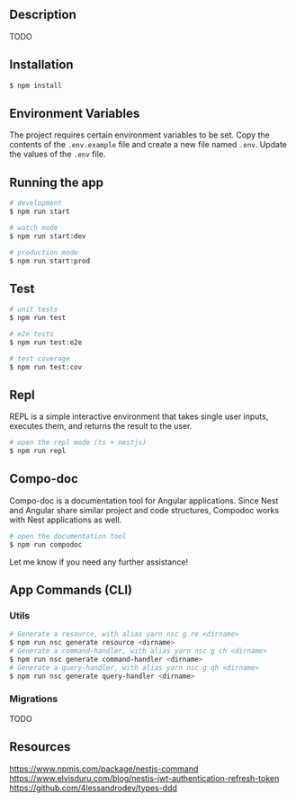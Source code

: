 ## Description

TODO

## Installation

```bash
$ npm install
```
## Environment Variables
The project requires certain environment variables to be set. Copy the contents of the `.env.example` file and create a new file named `.env`. Update the values of the `.env` file.

## Running the app

```bash
# development
$ npm run start

# watch mode
$ npm run start:dev

# production mode
$ npm run start:prod
```

## Test

```bash
# unit tests
$ npm run test

# e2e tests
$ npm run test:e2e

# test coverage
$ npm run test:cov
```

## Repl

REPL is a simple interactive environment that takes single user inputs, executes them, and returns the result to the user. 

```bash
# open the repl mode (ts + nestjs)
$ npm run repl
```

## Compo-doc

Compo-doc is a documentation tool for Angular applications. Since Nest and Angular share similar project and code structures, Compodoc works with Nest applications as well.

```bash
# open the documentation tool
$ npm run compodoc
```
Let me know if you need any further assistance!

## App Commands (CLI)

### Utils

```bash
# Generate a resource, with alias yarn nsc g re <dirname>
$ npm run nsc generate resource <dirname>
# Generate a command-handler, with alias yarn nsc g ch <dirname>
$ npm run nsc generate command-handler <dirname>
# Generate a query-handler, with alias yarn nsc g qh <dirname>
$ npm run nsc generate query-handler <dirname>
```

### Migrations

TODO

## Resources
https://www.npmjs.com/package/nestjs-command
https://www.elvisduru.com/blog/nestjs-jwt-authentication-refresh-token
https://github.com/4lessandrodev/types-ddd